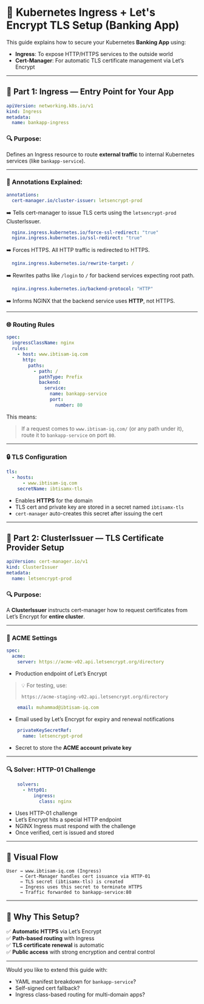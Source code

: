 # 🔐 Kubernetes Ingress + Let's Encrypt TLS Setup (Banking App)

This guide explains how to secure your Kubernetes **Banking App** using:

- **Ingress**: To expose HTTP/HTTPS services to the outside world
- **Cert-Manager**: For automatic TLS certificate management via Let’s Encrypt

---

## 🚪 Part 1: Ingress — Entry Point for Your App

```yaml
apiVersion: networking.k8s.io/v1
kind: Ingress
metadata:
  name: bankapp-ingress
```

### 🔍 Purpose:
Defines an Ingress resource to route **external traffic** to internal Kubernetes services (like `bankapp-service`).

---

### 🔧 Annotations Explained:

```yaml
annotations:
  cert-manager.io/cluster-issuer: letsencrypt-prod
```
➡️ Tells cert-manager to issue TLS certs using the `letsencrypt-prod` ClusterIssuer.

```yaml
  nginx.ingress.kubernetes.io/force-ssl-redirect: "true"
  nginx.ingress.kubernetes.io/ssl-redirect: "true"
```
➡️ Forces HTTPS. All HTTP traffic is redirected to HTTPS.

```yaml
  nginx.ingress.kubernetes.io/rewrite-target: /
```
➡️ Rewrites paths like `/login` to `/` for backend services expecting root path.

```yaml
  nginx.ingress.kubernetes.io/backend-protocol: "HTTP"
```
➡️ Informs NGINX that the backend service uses **HTTP**, not HTTPS.

---

### 🌐 Routing Rules

```yaml
spec:
  ingressClassName: nginx
  rules:
    - host: www.ibtisam-iq.com
      http:
        paths:
          - path: /
            pathType: Prefix
            backend:
              service:
                name: bankapp-service
                port:
                  number: 80
```

This means:

> If a request comes to `www.ibtisam-iq.com/` (or any path under it), route it to `bankapp-service` on port `80`.

---

### 🔒 TLS Configuration

```yaml
tls:
  - hosts:
      - www.ibtisam-iq.com
    secretName: ibtisamx-tls
```

- Enables **HTTPS** for the domain
- TLS cert and private key are stored in a secret named `ibtisamx-tls`
- `cert-manager` auto-creates this secret after issuing the cert

---

## 📜 Part 2: ClusterIssuer — TLS Certificate Provider Setup

```yaml
apiVersion: cert-manager.io/v1
kind: ClusterIssuer
metadata:
  name: letsencrypt-prod
```

### 🔍 Purpose:

A **ClusterIssuer** instructs cert-manager how to request certificates from Let’s Encrypt for **entire cluster**.

---

### 🔧 ACME Settings

```yaml
spec:
  acme:
    server: https://acme-v02.api.letsencrypt.org/directory
```

- Production endpoint of Let’s Encrypt

> 💡 For testing, use:
>
> `https://acme-staging-v02.api.letsencrypt.org/directory`

```yaml
    email: muhammad@ibtisam-iq.com
```

- Email used by Let’s Encrypt for expiry and renewal notifications

```yaml
    privateKeySecretRef:
      name: letsencrypt-prod
```

- Secret to store the **ACME account private key**

---

### 🔍 Solver: HTTP-01 Challenge

```yaml
    solvers:
      - http01:
          ingress:
            class: nginx
```

- Uses HTTP-01 challenge
- Let’s Encrypt hits a special HTTP endpoint
- NGINX Ingress must respond with the challenge
- Once verified, cert is issued and stored

---

## 🔗 Visual Flow

```
User → www.ibtisam-iq.com (Ingress)
     → Cert-Manager handles cert issuance via HTTP-01
     → TLS secret (ibtisamx-tls) is created
     → Ingress uses this secret to terminate HTTPS
     → Traffic forwarded to bankapp-service:80
```

---

## 🧠 Why This Setup?

✅ **Automatic HTTPS** via Let’s Encrypt  
✅ **Path-based routing** with Ingress  
✅ **TLS certificate renewal** is automatic  
✅ **Public access** with strong encryption and central control

---

Would you like to extend this guide with:

- YAML manifest breakdown for `bankapp-service`?
- Self-signed cert fallback?
- Ingress class-based routing for multi-domain apps?
